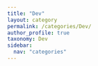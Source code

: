```yaml
---
title: "Dev"
layout: category
permalink: /categories/Dev/
author_profile: true
taxonomy: Dev
sidebar:
  nav: "categories"
---
```

